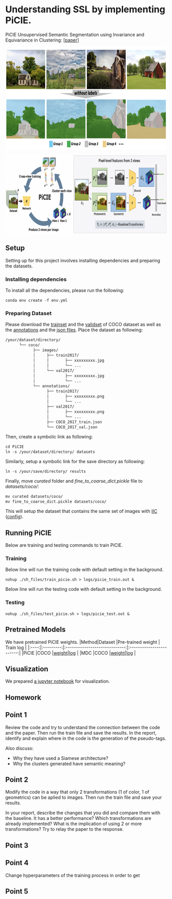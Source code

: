 # Understanding SSL by implementing PiCIE.
PiCIE Unsupervised Semantic Segmentation using Invariance and Equivariance in Clustering: 
[[paper](https://openaccess.thecvf.com/content/CVPR2021/papers/Cho_PiCIE_Unsupervised_Semantic_Segmentation_Using_Invariance_and_Equivariance_in_Clustering_CVPR_2021_paper.pdf)]

<p align="center"> <img src='assets/teaser2.png' align="center" height="320px"> </p>
<p align="center"> <img src='assets/teaser.png' align="center" height="250px"> </p>

## Setup
Setting up for this project involves installing dependencies and preparing the datasets. 

### Installing dependencies
To install all the dependencies, please run the following:
~~~
conda env create -f env.yml
~~~

### Preparing Dataset 
Please download the [trainset](http://images.cocodataset.org/zips/train2017.zip) and the [validset](http://images.cocodataset.org/zips/val2017.zip) of COCO dataset as well as the [annotations](http://calvin.inf.ed.ac.uk/wp-content/uploads/data/cocostuffdataset/stuffthingmaps_trainval2017.zip) and the [json files](http://images.cocodataset.org/annotations/annotations_trainval2017.zip). Place the dataset as following:
~~~
/your/dataset/directory/
      └── coco/
            ├── images/
            │     ├── train2017/
            │     │       ├── xxxxxxxxx.jpg
            │     │       └── ...
            │     └── val2017/
            │             ├── xxxxxxxxx.jpg
            │             └── ...
            └── annotations/
                  ├── train2017/
                  │       ├── xxxxxxxxx.png
                  │       └── ...
                  ├── val2017/
                  │       ├── xxxxxxxxx.png
                  │       └── ...
                  ├── COCO_2017_train.json
                  └── COCO_2017_val.json
~~~
Then, create a symbolic link as following:
~~~
cd PiCIE
ln -s /your/dataset/directory/ datasets 
~~~
Similarly, setup a symbolic link for the save directory as following:
~~~
ln -s /your/save/directory/ results
~~~
Finally, move *curated* folder and *fine_to_coarse_dict.pickle* file to *datasets/coco/*:
~~~
mv curated datasets/coco/
mv fine_to_coarse_dict.pickle datasets/coco/
~~~
This will setup the dataset that contains the same set of images with [IIC](https://github.com/xu-ji/IIC/blob/master/code/datasets/segmentation/cocostuff.py) ([config](https://github.com/xu-ji/IIC/blob/master/examples/commands.txt)).

## Running PiCIE 
Below are training and testing commands to train PiCIE. 
### Training
Below line will run the training code with default setting in the background. 
~~~
nohup ./sh_files/train_picie.sh > logs/picie_train.out & 
~~~
Below line will run the testing code with default setting in the background. 
### Testing 
~~~
nohup ./sh_files/test_picie.sh > logs/picie_test.out &
~~~

## Pretrained Models 
We have pretrained PiCIE weights. 
|Method|Dataset    |Pre-trained weight             | Train log                |
|:----:|:---------:|:-----------------------------:|:------------------------:|
|PiCIE |COCO       |[weight](https://drive.google.com/file/d/1VI5detMlDNkwWpv7M-gk7aAHgfQVebWo/view?usp=sharing)|[log](https://github.com/janghyuncho/PiCIE/blob/master/logs/picie.out)  |
|MDC   |COCO       |[weight](https://drive.google.com/file/d/1NzQQ4u__nz5xh-_zOFi_DPOHW6Gv_nbm/view?usp=sharing)|[log](https://github.com/janghyuncho/PiCIE/blob/master/logs/mdc.out)  |



## Visualization 
We prepared [a jupyter notebook](visualize.ipynb) for visualization.

## Homework

## Point 1
Review the code and try to understand the connection between the code and the paper. Then run the train file and save the results.
In the report, identify and explain where in the code is the generation of the pseudo-tags. 

Also discuss:
- Why they have used a Siamese architecture?
- Why the clusters generated have semantic meaning?


## Point 2
Modify the code in a way that only 2 transformations (1 of color, 1 of geometrics) can be aplied to images. Then run the train file and save your results.

In your report, describe the changes that you did and compare them with the baseline. It has a better performance? Which transformations are already implemented? What is the implication of using 2 or more transformations? Try to relay the paper to the response.

## Point 3



## Point 4

Change hyperparameters of the training process in order to get

## Point 5



